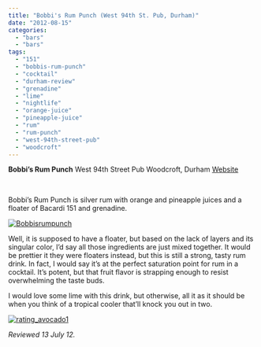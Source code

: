 ```yaml
---
title: "Bobbi's Rum Punch (West 94th St. Pub, Durham)"
date: "2012-08-15"
categories: 
  - "bars"
  - "bars"
tags: 
  - "151"
  - "bobbis-rum-punch"
  - "cocktail"
  - "durham-review"
  - "grenadine"
  - "lime"
  - "nightlife"
  - "orange-juice"
  - "pineapple-juice"
  - "rum"
  - "rum-punch"
  - "west-94th-street-pub"
  - "woodcroft"
---
```


**Bobbi’s Rum Punch** West 94th Street Pub Woodcroft, Durham [Website](http://www.west94stpub.com/)

 

Bobbi’s Rum Punch is silver rum with orange and pineapple juices and a floater of Bacardi 151 and grenadine.

[![](http://s3.amazonaws.com/thegourmez-wpmedia/2012/08/Bobbisrumpunch.jpg "Bobbisrumpunch")](http://s3.amazonaws.com/thegourmez-wpmedia/2012/08/Bobbisrumpunch.jpg)

Well, it is supposed to have a floater, but based on the lack of layers and its singular color, I’d say all those ingredients are just mixed together. It would be prettier it they were floaters instead, but this is still a strong, tasty rum drink. In fact, I would say it’s at the perfect saturation point for rum in a cocktail. It’s potent, but that fruit flavor is strapping enough to resist overwhelming the taste buds.

I would love some lime with this drink, but otherwise, all it as it should be when you think of a tropical cooler that’ll knock you out in two.

[![](http://s3.amazonaws.com/thegourmez-wpmedia/2009/02/rating_avocado1.gif "rating_avocado1")](http://s3.amazonaws.com/thegourmez-wpmedia/2009/02/rating_avocado1.gif)

_Reviewed 13 July 12._
